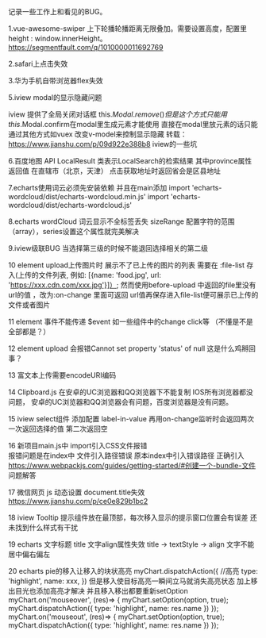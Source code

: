 记录一些工作上和看见的BUG。 

1.vue-awesome-swiper   上下轮播轮播距离无限叠加。需要设置高度，配置里 height : window.innerHeight。https://segmentfault.com/q/1010000011692769

2.safari上点击失效

3.华为手机自带浏览器flex失效

5.iview modal的显示隐藏问题

iview 提供了全局关闭对话框 this.$Modal.remove()
但是这个方式只能用this.$Modal.confirm在modal里生成元素才能使用
直接在modal里放元素的话只能通过其他方式如vuex 改变v-model来控制显示隐藏
转载：https://www.jianshu.com/p/09d922e388b8   iview的一些坑

6.百度地图
API LocalResult 类表示LocalSearch的检索结果 其中province属性返回值 在直辖市（北京，天津） 点击获取地址时返回省会是区县地址

7.echarts使用词云必须先安装依赖 并且在main添加
import 'echarts-wordcloud/dist/echarts-wordcloud.min.js'
import 'echarts-wordcloud/dist/echarts-wordcloud.js'

8.echarts wordCloud 词云显示不全标签丢失
 sizeRange 配置字符的范围（array），series设置这个属性就完美解决
 
9.iview级联BUG 当选择第三级的时候不能退回选择相关的第二级

10 element upload上传图片时 展示不了已上传的图片的列表
需要在 :file-list 存入(上传的文件列表, 例如: [{name: 'food.jpg', url: 'https://xxx.cdn.com/xxx.jpg'}]）;
然而使用before-upload 中返回的file里没有url的值 ，改为:on-change 里面可返回 url值再保存进入file-list便可展示已上传的文件或者图片

11 element 事件不能传递 $event 如一些组件中的change click等 （不懂是不是全部都是？）

12 element upload 会报错Cannot set property 'status' of null 这是什么鸡掰回事？

13 富文本上传需要encodeURI编码

14 Clipboard.js 在安卓的UC浏览器和QQ浏览器下不能复制 IOS所有浏览器都没问题， 安卓的UC浏览器和QQ浏览器会有问题，百度浏览器是没有问题。

15 iview select组件 添加配置 label-in-value	 再用on-change监听时会返回两次 一次返回选择的值 第二次返回空

16 新项目main.js中 import引入CSS文件报错  
报错问题是在index中 文件引入路径错误
原本index中引入错误路径 <script src="./src/main.js"></script> 
正确引入  <script src="main.js"></script>
https://www.webpackjs.com/guides/getting-started/#创建一个-bundle-文件  问题解答

17 微信网页 js 动态设置 document.title失效  https://www.jianshu.com/p/ce0e829b1bc2

18 iview Tooltip  提示组件放在最顶部，每次移入显示的提示窗口位置会有误差 还未找到什么样式有干扰

19 echarts 文字标题 title 文字align属性失效  title -> textStyle -> align  文字不能居中偏右偏左

20 echarts pie的移入让移入的块状高亮 
myChart.dispatchAction({ //高亮
   type: 'highlight',
   name: xxx,
 }) 
 但是移入使目标高亮一瞬间立马就消失高亮状态 加上移出目光也添加高亮才解决 并且移入移出都要重新setOption 
   myChart.on('mouseover', (res)=> {
      myChart.setOption(option, true);
       myChart.dispatchAction({
           type: 'highlight',
           name: res.name
       })
   });   
    myChart.on('mouseout', (res)=> {
      myChart.setOption(option, true);
       myChart.dispatchAction({
           type: 'highlight',
           name: res.name
       })
   });   






